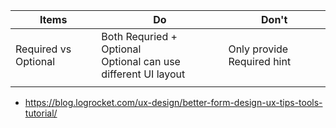 

| Items                | Do                                                               | Don't                      |
| -------------------- | ---------------------------------------------------------------- | -------------------------- |
| Required vs Optional | Both Requried + Optional<br>Optional can use different UI layout | Only provide Required hint |
|                      |                                                                  |                            |

- https://blog.logrocket.com/ux-design/better-form-design-ux-tips-tools-tutorial/
